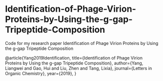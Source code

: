 # Identification-of-Phage-Virion-Proteins-by-Using-the-g-gap-Tripeptide-Composition
Code for my research paper Identification of Phage Virion Proteins by Using the g-gap Tripeptide Composition

@article{Yang2019Identification,
title={Identification of Phage Virion Proteins by Using the g-gap Tripeptide Composition},
author={Yang, Liangwei and Gao, Hui and Liu, Zhen and Tang, Lixia},
journal={Letters in Organic Chemistry},
year={2019},
}
